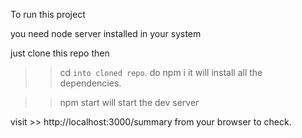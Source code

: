 To run this project

you need node server installed in your system

just clone this repo then

> > cd `into cloned repo`.
> > do
> > npm i
> > it will install all the dependencies.

> > npm start will start the dev server

visit >> http://localhost:3000/summary from your browser to check.
